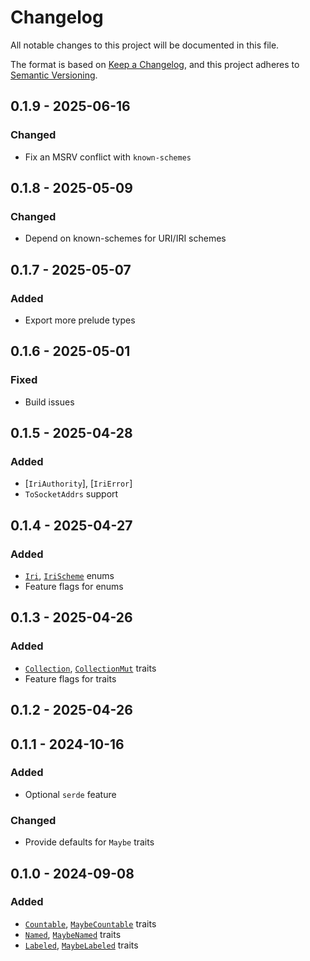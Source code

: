 # Changelog

All notable changes to this project will be documented in this file.

The format is based on [Keep a Changelog](https://keepachangelog.com/en/1.0.0/),
and this project adheres to [Semantic Versioning](https://semver.org/spec/v2.0.0.html).

## 0.1.9 - 2025-06-16
### Changed
- Fix an MSRV conflict with `known-schemes`

## 0.1.8 - 2025-05-09
### Changed
- Depend on known-schemes for URI/IRI schemes

## 0.1.7 - 2025-05-07
### Added
- Export more prelude types

## 0.1.6 - 2025-05-01
### Fixed
- Build issues

## 0.1.5 - 2025-04-28
### Added
- [`IriAuthority`], [`IriError`]
- `ToSocketAddrs` support

## 0.1.4 - 2025-04-27
### Added
- [`Iri`], [`IriScheme`] enums
- Feature flags for enums

## 0.1.3 - 2025-04-26
### Added
- [`Collection`], [`CollectionMut`] traits
- Feature flags for traits

## 0.1.2 - 2025-04-26

## 0.1.1 - 2024-10-16
### Added
- Optional `serde` feature
### Changed
- Provide defaults for `Maybe` traits

## 0.1.0 - 2024-09-08
### Added
- [`Countable`], [`MaybeCountable`] traits
- [`Named`], [`MaybeNamed`] traits
- [`Labeled`], [`MaybeLabeled`] traits

[`Collection`]: https://docs.rs/dogma/latest/dogma/traits/trait.Collection.html
[`CollectionMut`]: https://docs.rs/dogma/latest/dogma/traits/trait.CollectionMut.html
[`Countable`]: https://docs.rs/dogma/latest/dogma/traits/trait.Countable.html
[`Labeled`]: https://docs.rs/dogma/latest/dogma/traits/trait.Labeled.html
[`MaybeCountable`]: https://docs.rs/dogma/latest/dogma/traits/trait.MaybeCountable.html
[`MaybeLabeled`]: https://docs.rs/dogma/latest/dogma/traits/trait.MaybeLabeled.html
[`MaybeNamed`]: https://docs.rs/dogma/latest/dogma/traits/trait.MaybeNamed.html
[`Named`]: https://docs.rs/dogma/latest/dogma/traits/trait.Named.html

[`Iri`]: https://docs.rs/dogma/latest/dogma/enums/enum.Iri.html
[`IriScheme`]: https://docs.rs/dogma/latest/dogma/enums/enum.IriScheme.html
[`Uri`]: https://docs.rs/dogma/latest/dogma/enums/enum.Uri.html
[`UriScheme`]: https://docs.rs/dogma/latest/dogma/enums/enum.UriScheme.html
